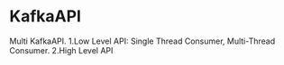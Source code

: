 # KafkaAPI
Multi KafkaAPI.
1.Low Level API: Single Thread Consumer, Multi-Thread Consumer.
2.High Level API
